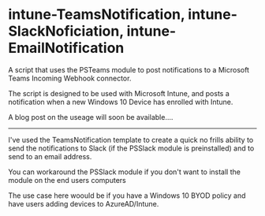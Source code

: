 # intune-TeamsNotification, intune-SlackNoficiation, intune-EmailNotification

A script that uses the PSTeams module to post notifications to a Microsoft Teams Incoming Webhook connector.

The script is designed to be used with Microsoft Intune, and posts a notification when a new Windows 10 Device has enrolled with Intune.

A blog post on the useage will soon be available....


---------------------

I've used the TeamsNotification template to create a quick no frills ability to send the notifications to Slack (if the PSSlack module is preinstalled) and to send to an email address. 

You can workaround the PSSlack module if you don't want to install the module on the end users computers

The use case here woould be if you have a Windows 10 BYOD policy and have users adding devices to AzureAD/Intune.

